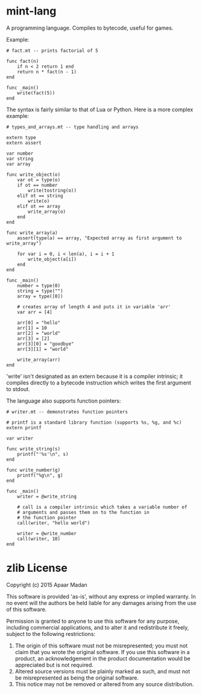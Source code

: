 # mint-lang
A programming language. Compiles to bytecode, useful for games.

Example:
```
# fact.mt -- prints factorial of 5

func fact(n)
	if n < 2 return 1 end
	return n * fact(n - 1)
end

func _main()
	write(fact(5))
end
```
The syntax is fairly similar to that of Lua or Python. 
Here is a more complex example:
```
# types_and_arrays.mt -- type handling and arrays

extern type
extern assert

var number
var string
var array

func write_object(o)
	var ot = type(o)
	if ot == number
		write(tostring(o))
	elif ot == string
		write(o)
	elif ot == array
		write_array(o)
	end
end

func write_array(a)
	assert(type(a) == array, "Expected array as first argument to write_array")

	for var i = 0, i < len(a), i = i + 1
		write_object(a[i])
	end
end

func _main()
	number = type(0)
	string = type("")
	array = type([0])
	
	# creates array of length 4 and puts it in variable 'arr'
	var arr = [4]
	
	arr[0] = "hello"
	arr[1] = 10
	arr[2] = "world"
	arr[3] = [2]
	arr[3][0] = "goodbye"
	arr[3][1] = "world"
	
	write_array(arr)
end
```
'write' isn't designated as an extern because it is a compiler intrinsic; it compiles directly
to a bytecode instruction which writes the first argument to stdout.

The language also supports function pointers:
```
# writer.mt -- demonstrates function pointers

# printf is a standard library function (supports %s, %g, and %c)
extern printf

var writer

func write_string(s)
	printf("'%s'\n", s)
end

func write_number(g)
	printf("%g\n", g)
end

func _main()
	writer = @write_string
	
	# call is a compiler intrinsic which takes a variable number of 
    # arguments and passes them on to the function in
	# the function pointer
	call(writer, "hello world")

	writer = @write_number
	call(writer, 10)
end
```


# zlib License
Copyright (c) 2015 Apaar Madan

This software is provided 'as-is', without any express or implied
warranty. In no event will the authors be held liable for any damages
arising from the use of this software.

Permission is granted to anyone to use this software for any purpose,
including commercial applications, and to alter it and redistribute it
freely, subject to the following restrictions:

1. The origin of this software must not be misrepresented; you must not
   claim that you wrote the original software. If you use this software
   in a product, an acknowledgement in the product documentation would be
   appreciated but is not required.
2. Altered source versions must be plainly marked as such, and must not be
   misrepresented as being the original software.
3. This notice may not be removed or altered from any source distribution.
